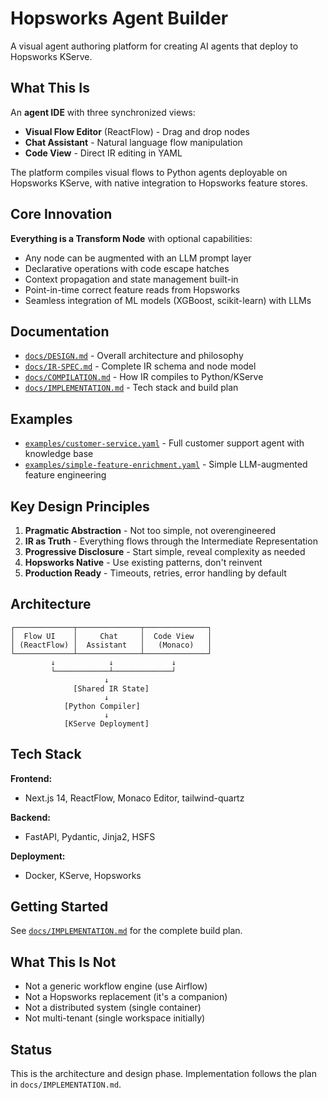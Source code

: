 # Hopsworks Agent Builder

A visual agent authoring platform for creating AI agents that deploy to Hopsworks KServe.

## What This Is

An **agent IDE** with three synchronized views:
- **Visual Flow Editor** (ReactFlow) - Drag and drop nodes
- **Chat Assistant** - Natural language flow manipulation
- **Code View** - Direct IR editing in YAML

The platform compiles visual flows to Python agents deployable on Hopsworks KServe, with native integration to Hopsworks feature stores.

## Core Innovation

**Everything is a Transform Node** with optional capabilities:
- Any node can be augmented with an LLM prompt layer
- Declarative operations with code escape hatches
- Context propagation and state management built-in
- Point-in-time correct feature reads from Hopsworks
- Seamless integration of ML models (XGBoost, scikit-learn) with LLMs

## Documentation

- [`docs/DESIGN.md`](docs/DESIGN.md) - Overall architecture and philosophy
- [`docs/IR-SPEC.md`](docs/IR-SPEC.md) - Complete IR schema and node model
- [`docs/COMPILATION.md`](docs/COMPILATION.md) - How IR compiles to Python/KServe
- [`docs/IMPLEMENTATION.md`](docs/IMPLEMENTATION.md) - Tech stack and build plan

## Examples

- [`examples/customer-service.yaml`](examples/customer-service.yaml) - Full customer support agent with knowledge base
- [`examples/simple-feature-enrichment.yaml`](examples/simple-feature-enrichment.yaml) - Simple LLM-augmented feature engineering

## Key Design Principles

1. **Pragmatic Abstraction** - Not too simple, not overengineered
2. **IR as Truth** - Everything flows through the Intermediate Representation
3. **Progressive Disclosure** - Start simple, reveal complexity as needed
4. **Hopsworks Native** - Use existing patterns, don't reinvent
5. **Production Ready** - Timeouts, retries, error handling by default

## Architecture

```
┌─────────────┬──────────────┬──────────────┐
│  Flow UI    │     Chat     │  Code View   │
│ (ReactFlow) │  Assistant   │   (Monaco)   │
└─────────────┴──────────────┴──────────────┘
         ↓            ↓             ↓
         └────────────┴─────────────┘
                     ↓
              [Shared IR State]
                     ↓
            [Python Compiler]
                     ↓
            [KServe Deployment]
```

## Tech Stack

**Frontend:**
- Next.js 14, ReactFlow, Monaco Editor, tailwind-quartz

**Backend:**
- FastAPI, Pydantic, Jinja2, HSFS

**Deployment:**
- Docker, KServe, Hopsworks

## Getting Started

See [`docs/IMPLEMENTATION.md`](docs/IMPLEMENTATION.md) for the complete build plan.

## What This Is Not

- Not a generic workflow engine (use Airflow)
- Not a Hopsworks replacement (it's a companion)
- Not a distributed system (single container)
- Not multi-tenant (single workspace initially)

## Status

This is the architecture and design phase. Implementation follows the plan in `docs/IMPLEMENTATION.md`.